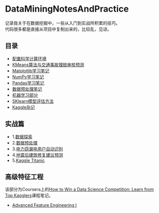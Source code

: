 # DataMiningNotesAndPractice
记录我关于在数据挖掘中，一些从入门到实战所积累的技巧。<br>
代码很多都是直接从项目中复制出来的，比较乱，见谅。
## 目录
- [配置科学计算环境](https://github.com/wmpscc/DataMiningNotesAndPractice/blob/master/1.%E7%8E%AF%E5%A2%83%E5%AE%89%E8%A3%85.md)
- [KMeans算法与交通事故理赔审核预测](https://github.com/wmpscc/DataMiningNotesAndPractice/blob/master/2.KMeans%E7%AE%97%E6%B3%95%E4%B8%8E%E4%BA%A4%E9%80%9A%E4%BA%8B%E6%95%85%E7%90%86%E8%B5%94%E5%AE%A1%E6%A0%B8%E9%A2%84%E6%B5%8B.md)
- [Matplotlib学习笔记](https://github.com/wmpscc/DataMiningNotesAndPractice/blob/master/3.Matplotlib%E5%AD%A6%E4%B9%A0%E7%AC%94%E8%AE%B0.md)
- [NumPy学习笔记](https://github.com/wmpscc/DataMiningNotesAndPractice/blob/master/4.NumPy%E5%AD%A6%E4%B9%A0%E7%AC%94%E8%AE%B0.md)
- [Pandas学习笔记](https://github.com/wmpscc/DataMiningNotesAndPractice/blob/master/5.Pandas%E5%AD%A6%E4%B9%A0%E7%AC%94%E8%AE%B0.md)
- [数据预处理笔记](https://github.com/wmpscc/DataMiningNotesAndPractice/blob/master/6.%E6%95%B0%E6%8D%AE%E9%A2%84%E5%A4%84%E7%90%86%E7%AC%94%E8%AE%B0.md)
- [机器学习部分](https://github.com/wmpscc/DataMiningNotesAndPractice/blob/master/7.%E6%9C%BA%E5%99%A8%E5%AD%A6%E4%B9%A0%E9%83%A8%E5%88%86.md)
- [SKlearn模型评估方法](https://github.com/wmpscc/DataMiningNotesAndPractice/blob/master/8.SKlearn%E6%A8%A1%E5%9E%8B%E8%AF%84%E4%BC%B0%E6%96%B9%E6%B3%95.md)
- [Kaggle杂记](https://github.com/wmpscc/DataMiningNotesAndPractice/blob/master/9.Kaggle%E6%9D%82%E8%AE%B0.md)
## 实战篇
- 1.[数据探索](https://github.com/wmpscc/DataMiningNotesAndPractice/blob/master/%E5%AE%9E%E6%88%98%E7%AF%87/1.%E6%95%B0%E6%8D%AE%E6%8E%A2%E7%B4%A2/README.md)
- 2.[数据预处理](https://github.com/wmpscc/DataMiningNotesAndPractice/blob/master/%E5%AE%9E%E6%88%98%E7%AF%87/2.%E6%95%B0%E6%8D%AE%E9%A2%84%E5%A4%84%E7%90%86/README.md)
- 3.[电力窃漏电用户自动识别](https://github.com/wmpscc/DataMiningNotesAndPractice/tree/master/%E5%AE%9E%E6%88%98%E7%AF%87/3.%E7%94%B5%E5%8A%9B%E7%AA%83%E6%BC%8F%E7%94%B5%E7%94%A8%E6%88%B7%E8%87%AA%E5%8A%A8%E8%AF%86%E5%88%AB/README.md)
- 4.[地震后建筑修复建议预测](https://github.com/wmpscc/DataMiningNotesAndPractice/blob/master/%E5%AE%9E%E6%88%98%E7%AF%87/4.%E5%9C%B0%E9%9C%87%E5%90%8E%E5%BB%BA%E7%AD%91%E4%BF%AE%E5%A4%8D%E5%BB%BA%E8%AE%AE%E9%A2%84%E6%B5%8B/README.md)
- 5.[Kaggle Titanic](https://github.com/wmpscc/DataMiningNotesAndPractice/blob/master/%E5%AE%9E%E6%88%98%E7%AF%87/5.Titanic/Kaggle%20Titanic%20Best%20Score.ipynb)

## 高级特征工程
该部分为Coursera上的[How to Win a Data Science Competition: Learn from Top Kagglers](https://www.coursera.org/learn/competitive-data-science/home/welcome)课程笔记。
- [Advanced Feature Engineering I](https://github.com/wmpscc/DataMiningNotesAndPractice/blob/master/%E9%AB%98%E7%BA%A7%E7%89%B9%E5%BE%81%E5%B7%A5%E7%A8%8B/Advanced%20Feature%20Engineering%20I.ipynb)
